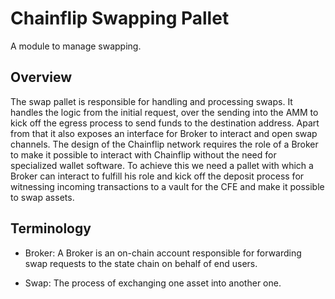 # Chainflip Swapping Pallet

A module to manage swapping.

## Overview

The swap pallet is responsible for handling and processing swaps. It handles the logic from the initial request, over the sending into the AMM to kick off the egress process to send funds to the destination address. Apart from that it also exposes an interface for Broker to interact and open swap channels. The design of the Chainflip network requires the role of a Broker to make it possible to interact with Chainflip without the need for specialized wallet software. To achieve this we need a pallet with which a Broker can interact to fulfill his role and kick off the deposit process for witnessing incoming transactions to a vault for the CFE and make it possible to swap assets.

## Terminology

- Broker: A Broker is an on-chain account responsible for forwarding swap requests to the state chain on behalf of end users.

- Swap: The process of exchanging one asset into another one.
